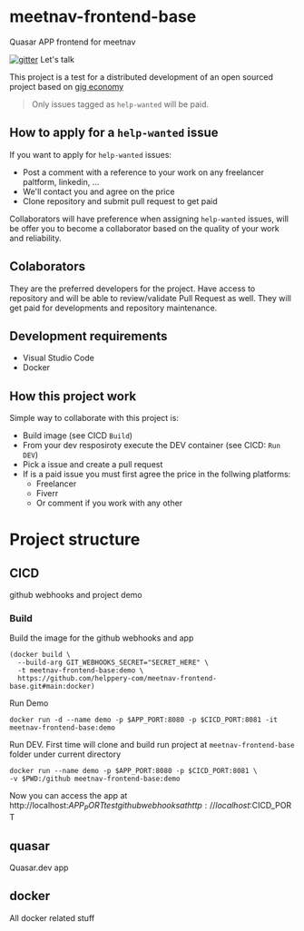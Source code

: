 # meetnav-frontend-base
Quasar APP frontend for meetnav

[![gitter](https://icon-icons.com/icons2/2530/PNG/64/gitter_button_icon_151850.png)](https://gitter.im/meetnav/community) Let's talk

This project is a test for a distributed development of an open sourced project based on [gig economy](https://www.investopedia.com/terms/g/gig-economy.asp)

> Only issues tagged as `help-wanted` will be paid.
## How to apply for a `help-wanted` issue
If you want to apply for `help-wanted` issues:
 * Post a comment with a reference to your work on any freelancer paltform, linkedin, ...
 * We'll contact you and agree on the price
 * Clone repository and submit pull request to get paid

Collaborators will have preference when assigning `help-wanted` issues, will be offer you to become a collaborator based on the quality of your work and reliability.

## Colaborators
They are the preferred developers for the project.
Have access to repository and will be able to review/validate Pull Request as well.
They will get paid for developments and repository maintenance.
## Development requirements
 * Visual Studio Code
 * Docker

## How this project work
Simple way to collaborate with this project is:
 * Build image (see CICD `Build`)
 * From your dev resposiroty execute the DEV container (see CICD: `Run DEV`)
 * Pick a issue and create a pull request
 * If is a paid issue you must first agree the price in the follwing platforms:
   * Freelancer
   * Fiverr
   * Or comment if you work with any other

# Project structure  
## CICD
github webhooks and project demo

### Build
Build the image for the github webhooks and app

    (docker build \
      --build-arg GIT_WEBHOOKS_SECRET="SECRET_HERE" \
      -t meetnav-frontend-base:demo \
      https://github.com/helppery-com/meetnav-frontend-base.git#main:docker)
Run Demo

    docker run -d --name demo -p $APP_PORT:8080 -p $CICD_PORT:8081 -it meetnav-frontend-base:demo

Run DEV. First time will clone and build run project at `meetnav-frontend-base` folder under current directory

    docker run --name demo -p $APP_PORT:8080 -p $CICD_PORT:8081 \
    -v $PWD:/github meetnav-frontend-base:demo 
 
Now you can access the app at http://localhost:$APP_PORT test github webhooks at  http://localhost:$CICD_PORT 

## quasar
Quasar.dev app

## docker
All docker related stuff
